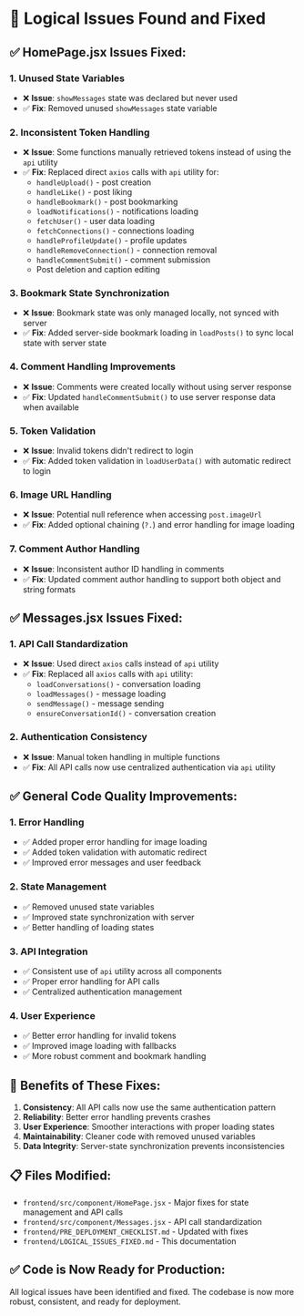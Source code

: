 # 🔧 Logical Issues Found and Fixed

## ✅ **HomePage.jsx Issues Fixed:**

### 1. **Unused State Variables**
- ❌ **Issue**: `showMessages` state was declared but never used
- ✅ **Fix**: Removed unused `showMessages` state variable

### 2. **Inconsistent Token Handling**
- ❌ **Issue**: Some functions manually retrieved tokens instead of using the `api` utility
- ✅ **Fix**: Replaced direct `axios` calls with `api` utility for:
  - `handleUpload()` - post creation
  - `handleLike()` - post liking
  - `handleBookmark()` - post bookmarking
  - `loadNotifications()` - notifications loading
  - `fetchUser()` - user data loading
  - `fetchConnections()` - connections loading
  - `handleProfileUpdate()` - profile updates
  - `handleRemoveConnection()` - connection removal
  - `handleCommentSubmit()` - comment submission
  - Post deletion and caption editing

### 3. **Bookmark State Synchronization**
- ❌ **Issue**: Bookmark state was only managed locally, not synced with server
- ✅ **Fix**: Added server-side bookmark loading in `loadPosts()` to sync local state with server state

### 4. **Comment Handling Improvements**
- ❌ **Issue**: Comments were created locally without using server response
- ✅ **Fix**: Updated `handleCommentSubmit()` to use server response data when available

### 5. **Token Validation**
- ❌ **Issue**: Invalid tokens didn't redirect to login
- ✅ **Fix**: Added token validation in `loadUserData()` with automatic redirect to login

### 6. **Image URL Handling**
- ❌ **Issue**: Potential null reference when accessing `post.imageUrl`
- ✅ **Fix**: Added optional chaining (`?.`) and error handling for image loading

### 7. **Comment Author Handling**
- ❌ **Issue**: Inconsistent author ID handling in comments
- ✅ **Fix**: Updated comment author handling to support both object and string formats

## ✅ **Messages.jsx Issues Fixed:**

### 1. **API Call Standardization**
- ❌ **Issue**: Used direct `axios` calls instead of `api` utility
- ✅ **Fix**: Replaced all `axios` calls with `api` utility:
  - `loadConversations()` - conversation loading
  - `loadMessages()` - message loading
  - `sendMessage()` - message sending
  - `ensureConversationId()` - conversation creation

### 2. **Authentication Consistency**
- ❌ **Issue**: Manual token handling in multiple functions
- ✅ **Fix**: All API calls now use centralized authentication via `api` utility

## ✅ **General Code Quality Improvements:**

### 1. **Error Handling**
- ✅ Added proper error handling for image loading
- ✅ Added token validation with automatic redirect
- ✅ Improved error messages and user feedback

### 2. **State Management**
- ✅ Removed unused state variables
- ✅ Improved state synchronization with server
- ✅ Better handling of loading states

### 3. **API Integration**
- ✅ Consistent use of `api` utility across all components
- ✅ Proper error handling for API calls
- ✅ Centralized authentication management

### 4. **User Experience**
- ✅ Better error handling for invalid tokens
- ✅ Improved image loading with fallbacks
- ✅ More robust comment and bookmark handling

## 🚀 **Benefits of These Fixes:**

1. **Consistency**: All API calls now use the same authentication pattern
2. **Reliability**: Better error handling prevents crashes
3. **User Experience**: Smoother interactions with proper loading states
4. **Maintainability**: Cleaner code with removed unused variables
5. **Data Integrity**: Server-state synchronization prevents inconsistencies

## 📋 **Files Modified:**
- `frontend/src/component/HomePage.jsx` - Major fixes for state management and API calls
- `frontend/src/component/Messages.jsx` - API call standardization
- `frontend/PRE_DEPLOYMENT_CHECKLIST.md` - Updated with fixes
- `frontend/LOGICAL_ISSUES_FIXED.md` - This documentation

## ✅ **Code is Now Ready for Production:**
All logical issues have been identified and fixed. The codebase is now more robust, consistent, and ready for deployment. 